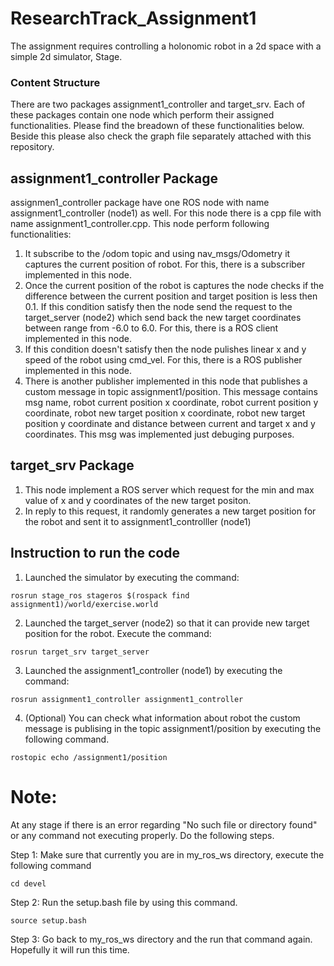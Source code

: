 # ResearchTrack_Assignment1

The assignment requires controlling a holonomic robot in a 2d space with a simple 2d simulator, Stage. 

### Content Structure

There are two packages assignment1_controller and target_srv. Each of these packages contain one node which perform their assigned functionalities. Please find the breadown of these functionalities below. Beside this please also check the graph file separately attached with this repository.

## assignment1_controller Package

assignmen1_controller package have one ROS node with name assignment1_controller (node1) as well. For this node there is a cpp file with name assignment1_controller.cpp. This node perform following functionalities:

1. It subscribe to the /odom topic and using nav_msgs/Odometry it captures the current position of robot. For this, there is a subscriber implemented in this node. 
2. Once the current position of the robot is captures the node checks if the difference between the current position and target position is less then 0.1. If this condition satisfy then the node send the request to the target_server (node2) which send back the new target coordinates between range from -6.0 to 6.0. For this, there is a ROS client implemented in this node. 
3. If this condition doesn't satisfy then the node pulishes linear x and y speed of the robot using cmd_vel. For this, there is a ROS publisher implemented in this node. 
5. There is another publisher implemented in this node that publishes a custom message in topic assignment1/position. This message contains msg name, robot current position x coordinate, robot current position y coordinate, robot new target position x coordinate, robot new target position y coordinate and distance between current and target x and y coordinates. This msg was implemented just debuging purposes.

## target_srv Package

1. This node implement a ROS server which request for the min and max value of x and y coordinates of the new target positon. 
2. In reply to this request, it randomly generates a new target position for the robot and sent it to assignment1_controlller (node1)

## Instruction to run the code

1. Launched the simulator by executing the command:
```
rosrun stage_ros stageros $(rospack find assignment1)/world/exercise.world
```

2. Launched the target_server (node2) so that it can provide new target position for the robot. Execute the command:
```
rosrun target_srv target_server
```

3. Launched the assignment1_controller (node1) by executing the command:
```
rosrun assignment1_controller assignment1_controller
```

4. (Optional) You can check what information about robot the custom message is publising in the topic assignment1/position by executing the following command. 
```
rostopic echo /assignment1/position
```
# Note: 
At any stage if there is an error regarding "No such file or directory found" or any command not executing properly. Do the following steps.

Step 1: Make sure that currently you are in my_ros_ws directory, execute the following command
```
cd devel 
```
Step 2: Run the setup.bash file by using this command.

```
source setup.bash 
```
Step 3: Go back to my_ros_ws directory and the run that command again. Hopefully it will run this time.
 
